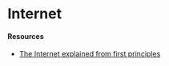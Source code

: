 # Internet

#### Resources

* [The Internet explained from first principles](https://explained-from-first-principles.com/internet/) 



